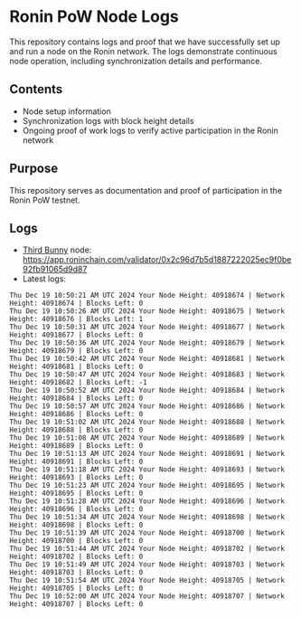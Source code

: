 # Ronin PoW Node Logs

This repository contains logs and proof that we have successfully set up and run a node on the Ronin network. The logs demonstrate continuous node operation, including synchronization details and performance.

## Contents

- Node setup information
- Synchronization logs with block height details
- Ongoing proof of work logs to verify active participation in the Ronin network

## Purpose

This repository serves as documentation and proof of participation in the Ronin PoW testnet.

## Logs

- [Third Bunny](https://thirdbunny.xyz/) node: https://app.roninchain.com/validator/0x2c96d7b5d1887222025ec9f0be92fb91065d9d87
- Latest logs:
```
Thu Dec 19 10:50:21 AM UTC 2024 Your Node Height: 40918674 | Network Height: 40918674 | Blocks Left: 0
Thu Dec 19 10:50:26 AM UTC 2024 Your Node Height: 40918675 | Network Height: 40918676 | Blocks Left: 1
Thu Dec 19 10:50:31 AM UTC 2024 Your Node Height: 40918677 | Network Height: 40918677 | Blocks Left: 0
Thu Dec 19 10:50:36 AM UTC 2024 Your Node Height: 40918679 | Network Height: 40918679 | Blocks Left: 0
Thu Dec 19 10:50:42 AM UTC 2024 Your Node Height: 40918681 | Network Height: 40918681 | Blocks Left: 0
Thu Dec 19 10:50:47 AM UTC 2024 Your Node Height: 40918683 | Network Height: 40918682 | Blocks Left: -1
Thu Dec 19 10:50:52 AM UTC 2024 Your Node Height: 40918684 | Network Height: 40918684 | Blocks Left: 0
Thu Dec 19 10:50:57 AM UTC 2024 Your Node Height: 40918686 | Network Height: 40918686 | Blocks Left: 0
Thu Dec 19 10:51:02 AM UTC 2024 Your Node Height: 40918688 | Network Height: 40918688 | Blocks Left: 0
Thu Dec 19 10:51:08 AM UTC 2024 Your Node Height: 40918689 | Network Height: 40918689 | Blocks Left: 0
Thu Dec 19 10:51:13 AM UTC 2024 Your Node Height: 40918691 | Network Height: 40918691 | Blocks Left: 0
Thu Dec 19 10:51:18 AM UTC 2024 Your Node Height: 40918693 | Network Height: 40918693 | Blocks Left: 0
Thu Dec 19 10:51:23 AM UTC 2024 Your Node Height: 40918695 | Network Height: 40918695 | Blocks Left: 0
Thu Dec 19 10:51:28 AM UTC 2024 Your Node Height: 40918696 | Network Height: 40918696 | Blocks Left: 0
Thu Dec 19 10:51:34 AM UTC 2024 Your Node Height: 40918698 | Network Height: 40918698 | Blocks Left: 0
Thu Dec 19 10:51:39 AM UTC 2024 Your Node Height: 40918700 | Network Height: 40918700 | Blocks Left: 0
Thu Dec 19 10:51:44 AM UTC 2024 Your Node Height: 40918702 | Network Height: 40918702 | Blocks Left: 0
Thu Dec 19 10:51:49 AM UTC 2024 Your Node Height: 40918703 | Network Height: 40918703 | Blocks Left: 0
Thu Dec 19 10:51:54 AM UTC 2024 Your Node Height: 40918705 | Network Height: 40918705 | Blocks Left: 0
Thu Dec 19 10:52:00 AM UTC 2024 Your Node Height: 40918707 | Network Height: 40918707 | Blocks Left: 0
```
